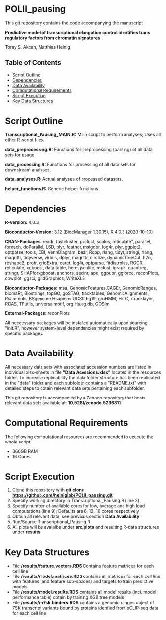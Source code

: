 # POLII_pausing
This git repository contains the code accompanying the manuscript

**Predictive model of transcriptional elongation control identifies trans regulatory factors from chromatin signatures**

Toray S. Akcan, Matthias Heinig

## Table of Contents
  * [Script Outline](#script-outline)
  * [Dependencies](#dependencies)
  * [Data Availability](#data-availability)
  * [Computational Requirements](#computational-requirements)
  * [Script Execution](#script-execution)
  * [Key Data Structures](#key-data-structures)

# Script Outline 

**Transcriptional_Pausing_MAIN.R:** Main script to perform analyses; Uses all other R-script files.

**data_preprocessing.R:** Functions for preprocessing (parsing) of all data sets for usage.

**data_processing.R:** Functions for processing of all data sets for downstream analyses.

**data_analyses.R:** Actual analyses of processed datasets.

**helper_functions.R:** Generic helper functions.

# Dependencies
**R-version:** 4.0.3

**Bioconductor-Version:** 3.12 (BiocManager 1.30.15), R 4.0.3 (2020-10-10)

**CRAN-Packages:** 
readr, fastcluster, pvclust, scales, reticulate", parallel, 
foreach, doParallel,  LSD, plyr, feather, msigdbr, 
log4r,  plyr, ggplot2, optparse, tools, DBI, 
VennDiagram, bedr, Rcpp, rlang, tidyr,  stringi,
rlang, magrittr, tidyverse, viridis, dplyr, magrittr,
circlize, dynamicTreeCut, h2o, reshape2,
protr, gridExtra, caret, log4r, optparse, 
fitdistrplus, ROCR, reticulate, xgboost, data.table, here,
jsonlite, mclust, igraph, quantreg, stringr, SHAPforxgboost, 
anchors, seqinr, ape, ggpubr, ggforce, reconPlots, cowplot,
ggsci, gridGraphics, WriteXLS
                 
**Bioconductor-Packages:** 
msa, GenomicFeatures,CAGEr, GenomicRanges, biomaRt,  Biostrings, topGO,  goSTAG,
tracktables, GenomicAlignments, Rsamtools, BSgenome.Hsapiens.UCSC.hg19,
groHMM, HiTC, rtracklayer, RCAS, TFutils, universalmotif, org.Hs.eg.db, GOSim
                 
**External-Packages:** reconPlots

All neccessary packages will be installed automatically upon sourcing "init.R", however system-level dependencies might exist required by specific packages.

# Data Availability
All necessary data sets with associated accession numbers are listed in individual xlsx-sheets in file **"Data Acessions.xlsx"** located in the resources folder. To increase replicability the data folder structure has been replicated in the "data" folder and each subfolder contains a "README.txt" with detailed steps to obtain relevant data sets pertaining each subfolder. 

This git repository is accompanied by a Zenodo repository that hosts relevant data sets available at: **10.5281/zenodo.5236311**

# Computational Requirements
The following computational resources are recommended to execute the whole script

* 360GB RAM
* 16 Cores

# Script Execution
1) Clone this repository with **git clone https://github.com/heiniglab/POLII_pausing.git**
2) Specify working directory in Transcriptional_Pausing.R (line 2)
3) Specify number of available cores for low, average and high load computations (line 9); Defaults are 6, 12, 16 cores respectively
4) Obtain all relevant data, see previous section **Data Availability**
5) Run/Source Transcriptional_Pausing.R
6) All plots will be avaialbe under **src/plots** and resulting R-data structures under **results**

# Key Data Structures
* File **/results/feature.vectors.RDS** Contains feature matrices for each cell line
* File **/results/model.matrices.RDS** contains all matrices for each cell line with features (and feature sub-spaces) and targets to train predictive models
* File **/results/model.results.RDS** contains all model results (incl. model performance table) obtain by training XGB tree models
* File **/results/rn7sk.binders.RDS** contains a genomic ranges object of 7SK transcript variants bound by proteins idenfied from eCLIP-seq data for each cell line 
